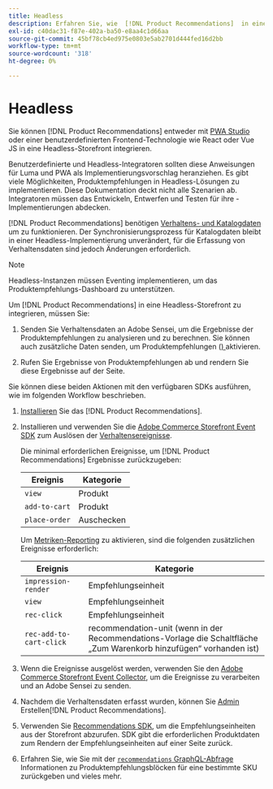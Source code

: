 ```yaml
---
title: Headless
description: Erfahren Sie, wie  [!DNL Product Recommendations]  in eine Headless-Storefront integriert werden können.
exl-id: c40dac31-f87e-402a-ba50-e8aa4c1d66aa
source-git-commit: 45bf78cb4ed975e0803e5ab2701d444fed16d2bb
workflow-type: tm+mt
source-wordcount: '318'
ht-degree: 0%

---
```


# Headless

Sie können [!DNL Product Recommendations] entweder mit [PWA Studio](https://developer.adobe.com/commerce/pwa-studio/) oder einer benutzerdefinierten Frontend-Technologie wie React oder Vue JS in eine Headless-Storefront integrieren.

Benutzerdefinierte und Headless-Integratoren sollten diese Anweisungen für Luma und PWA als Implementierungsvorschlag heranziehen. Es gibt viele Möglichkeiten, Produktempfehlungen in Headless-Lösungen zu implementieren. Diese Dokumentation deckt nicht alle Szenarien ab. Integratoren müssen das Entwickeln, Entwerfen und Testen für ihre -Implementierungen abdecken.

[!DNL Product Recommendations] benötigen [Verhaltens- und Katalogdaten](https://experienceleague.adobe.com/docs/commerce/product-recommendations/developer/development-overview.html?lang=de) um zu funktionieren. Der Synchronisierungsprozess für Katalogdaten bleibt in einer Headless-Implementierung unverändert, für die Erfassung von Verhaltensdaten sind jedoch Änderungen erforderlich.

>[!NOTE]
>
>Headless-Instanzen müssen Eventing implementieren, um das Produktempfehlungs-Dashboard zu unterstützen.

Um [!DNL Product Recommendations] in eine Headless-Storefront zu integrieren, müssen Sie:

1. Senden Sie Verhaltensdaten an Adobe Sensei, um die Ergebnisse der Produktempfehlungen zu analysieren und zu berechnen. Sie können auch zusätzliche Daten senden, um Produktempfehlungen ([) ](workspace.md) aktivieren.

1. Rufen Sie Ergebnisse von Produktempfehlungen ab und rendern Sie diese Ergebnisse auf der Seite.

Sie können diese beiden Aktionen mit den verfügbaren SDKs ausführen, wie im folgenden Workflow beschrieben.

1. [Installieren](install-configure.md) Sie das [!DNL Product Recommendations].

1. Installieren und verwenden Sie die [Adobe Commerce Storefront Event SDK](https://developer.adobe.com/commerce/services/shared-services/storefront-events/sdk/) zum Auslösen der [Verhaltensereignisse](https://experienceleague.adobe.com/docs/commerce/product-recommendations/developer/events.html?lang=de).

   Die minimal erforderlichen Ereignisse, um [!DNL Product Recommendations] Ergebnisse zurückzugeben:

   | Ereignis | Kategorie |
   |--- | ---|
   | `view` | Produkt |
   | `add-to-cart` | Produkt |
   | `place-order` | Auschecken |

   Um [Metriken-Reporting](workspace.md) zu aktivieren, sind die folgenden zusätzlichen Ereignisse erforderlich:

   | Ereignis | Kategorie |
   |--- | ---|
   | `impression-render` | Empfehlungseinheit |
   | `view` | Empfehlungseinheit |
   | `rec-click` | Empfehlungseinheit |
   | `rec-add-to-cart-click` | recommendation-unit (wenn in der Recommendations-Vorlage die Schaltfläche „Zum Warenkorb hinzufügen“ vorhanden ist) |

1. Wenn die Ereignisse ausgelöst werden, verwenden Sie den [Adobe Commerce Storefront Event Collector](https://developer.adobe.com/commerce/services/shared-services/storefront-events/collector/), um die Ereignisse zu verarbeiten und an Adobe Sensei zu senden.

1. Nachdem die Verhaltensdaten erfasst wurden, können Sie [ Admin ](create.md)Erstellen[!DNL Product Recommendations].

1. Verwenden Sie [Recommendations SDK](https://developer.adobe.com/commerce/services/product-recommendations/), um die Empfehlungseinheiten aus der Storefront abzurufen. SDK gibt die erforderlichen Produktdaten zum Rendern der Empfehlungseinheiten auf einer Seite zurück.

1. Erfahren Sie, wie Sie mit der [`recommendations` GraphQL-Abfrage ](https://developer.adobe.com/commerce/services/graphql/recommendations/recommendations/) Informationen zu Produktempfehlungsblöcken für eine bestimmte SKU zurückgeben und vieles mehr.
